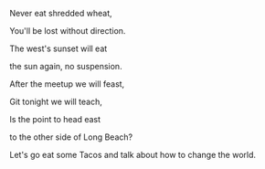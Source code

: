 Never eat shredded wheat,

You'll be lost without direction.

The west's sunset will eat

the sun again, no suspension.


After the meetup we will feast,

Git tonight we will teach,

Is the point to head east

to the other side of Long Beach?


Let's go eat some Tacos and talk about how to change the world.
